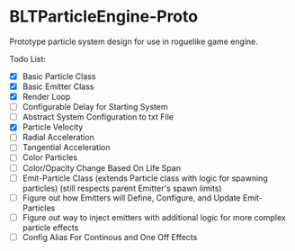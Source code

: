 # BLTParticleEngine-Proto
Prototype particle system design for use in roguelike game engine.

Todo List:
- [x] Basic Particle Class
- [x] Basic Emitter Class
- [x] Render Loop
- [ ] Configurable Delay for Starting System
- [ ] Abstract System Configuration to txt File
- [x] Particle Velocity
- [ ] Radial Acceleration
- [ ] Tangential Acceleration
- [ ] Color Particles
- [ ] Color/Opacity Change Based On Life Span
- [ ] Emit-Particle Class (extends Particle class with logic for spawning particles)
    (still respects parent Emitter's spawn limits)
- [ ] Figure out how Emitters will Define, Configure, and Update Emit-Particles
- [ ] Figure out way to inject emitters with additional logic for more complex particle effects
- [ ] Config Alias For Continous and One Off Effects 
